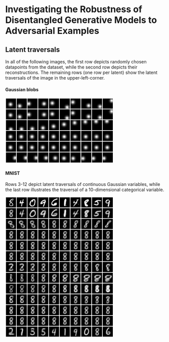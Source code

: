 # Investigating the Robustness of Disentangled Generative Models to Adversarial Examples

## Latent traversals

In all of the following images, the first row depicts randomly chosen datapoints from the dataset, while the second row depicts their reconstructions. The remaining rows (one row per latent) show the latent traversals of the image in the upper-left-corner.

#### Gaussian blobs

![Gaussian blobs FactorVAE traversal](imgs/blobs-factorvae-traversal.png)

#### MNIST

Rows 3-12 depict latent traversals of continuous Gaussian variables, while the last row illustrates the traversal of a 10-dimensional categorical variable.

![MNIST 8 traversal](imgs/disentangled_mnist_8_traversal.png)
